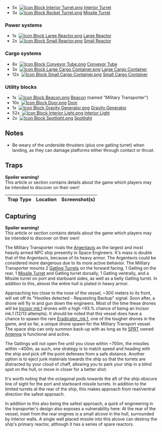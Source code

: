 *   5x  [![Icon Block Interior Turret.png](https://spaceengineers.wiki.gg/images/thumb/1/17/Icon_Block_Interior_Turret.png/21px-Icon_Block_Interior_Turret.png?a22e06)](https://spaceengineers.wiki.gg/wiki/Interior_Turret "Interior Turret") [Interior Turret](https://spaceengineers.wiki.gg/wiki/Interior_Turret "Interior Turret")
*   3x  [![Icon Block Rocket Turret.png](https://spaceengineers.wiki.gg/images/thumb/c/ca/Icon_Block_Rocket_Turret.png/21px-Icon_Block_Rocket_Turret.png?1a8cbb)](https://spaceengineers.wiki.gg/wiki/Missile_Turret "Missile Turret") [Missile Turret](https://spaceengineers.wiki.gg/wiki/Missile_Turret "Missile Turret")

### Power systems

*   1x  [![Icon Block Large Reactor.png](https://spaceengineers.wiki.gg/images/thumb/1/1c/Icon_Block_Large_Reactor.png/21px-Icon_Block_Large_Reactor.png?f77bf9)](https://spaceengineers.wiki.gg/wiki/Large_Reactor "Large Reactor") [Large Reactor](https://spaceengineers.wiki.gg/wiki/Large_Reactor "Large Reactor")
*   2x  [![Icon Block Small Reactor.png](https://spaceengineers.wiki.gg/images/thumb/2/23/Icon_Block_Small_Reactor.png/21px-Icon_Block_Small_Reactor.png?64124d)](https://spaceengineers.wiki.gg/wiki/Small_Reactor "Small Reactor") [Small Reactor](https://spaceengineers.wiki.gg/wiki/Small_Reactor "Small Reactor")

### Cargo systems

*   8x  [![Icon Block Conveyor Tube.png](https://spaceengineers.wiki.gg/images/thumb/7/7c/Icon_Block_Conveyor_Tube.png/21px-Icon_Block_Conveyor_Tube.png?1768a0)](https://spaceengineers.wiki.gg/wiki/Conveyor_Tube "Conveyor Tube") [Conveyor Tube](https://spaceengineers.wiki.gg/wiki/Conveyor_Tube "Conveyor Tube")
*   3x  [![Icon Block Large Cargo Container.png](https://spaceengineers.wiki.gg/images/thumb/5/5d/Icon_Block_Large_Cargo_Container.png/21px-Icon_Block_Large_Cargo_Container.png?b155ac)](https://spaceengineers.wiki.gg/wiki/Large_Cargo_Container "Large Cargo Container") [Large Cargo Container](https://spaceengineers.wiki.gg/wiki/Large_Cargo_Container "Large Cargo Container")
*   12x  [![Icon Block Small Cargo Container.png](https://spaceengineers.wiki.gg/images/thumb/1/1e/Icon_Block_Small_Cargo_Container.png/21px-Icon_Block_Small_Cargo_Container.png?4af936)](https://spaceengineers.wiki.gg/wiki/Small_Cargo_Container "Small Cargo Container") [Small Cargo Container](https://spaceengineers.wiki.gg/wiki/Small_Cargo_Container "Small Cargo Container")

### Utility blocks

*   1x  [![Icon Block Beacon.png](https://spaceengineers.wiki.gg/images/thumb/8/81/Icon_Block_Beacon.png/21px-Icon_Block_Beacon.png?3a6e97)](https://spaceengineers.wiki.gg/wiki/Beacon "Beacon") [Beacon](https://spaceengineers.wiki.gg/wiki/Beacon "Beacon") (named "Military Transporter")
*   10x  [![Icon Block Door.png](https://spaceengineers.wiki.gg/images/thumb/c/c8/Icon_Block_Door.png/21px-Icon_Block_Door.png?322094)](https://spaceengineers.wiki.gg/wiki/Door "Door") [Door](https://spaceengineers.wiki.gg/wiki/Door "Door")
*   1x  [![Icon Block Gravity Generator.png](https://spaceengineers.wiki.gg/images/thumb/f/f2/Icon_Block_Gravity_Generator.png/21px-Icon_Block_Gravity_Generator.png?9a1cf8)](https://spaceengineers.wiki.gg/wiki/Gravity_Generator "Gravity Generator") [Gravity Generator](https://spaceengineers.wiki.gg/wiki/Gravity_Generator "Gravity Generator")
*   52x  [![Icon Block Interior Light.png](https://spaceengineers.wiki.gg/images/thumb/2/21/Icon_Block_Interior_Light.png/21px-Icon_Block_Interior_Light.png?1abc4b)](https://spaceengineers.wiki.gg/wiki/Interior_Light "Interior Light") [Interior Light](https://spaceengineers.wiki.gg/wiki/Interior_Light "Interior Light")
*   2x  [![Icon Block Spotlight.png](https://spaceengineers.wiki.gg/images/thumb/2/21/Icon_Block_Spotlight.png/21px-Icon_Block_Spotlight.png?fdad17)](https://spaceengineers.wiki.gg/wiki/Spotlight "Spotlight") [Spotlight](https://spaceengineers.wiki.gg/wiki/Spotlight "Spotlight")

## Notes

*   Be weary of the underside thrusters (plus one gatling turret) when landing, as they can damage platforms either through contact or thrust.

## Traps

**Spoiler warning!**  
This article or section contains details about the game which players may be intended to discover on their own!

| Trap Type | Location | Screenshot(s) |
| --- | --- | --- |

## Capturing

**Spoiler warning!**  
This article or section contains details about the game which players may be intended to discover on their own!

  
The Military Transporter rivals the [Argentavis](https://spaceengineers.wiki.gg/wiki/Argentavis_mk.1_2_no_factory "Argentavis mk.1 2 no factory") as the largest and most heavily armed NPC ship presently in Space Engineers. It's mass is double that of the Argentavis, because of its heavy armor. The Argentavis could be considered more dangerous due to its more active behavior. The Military Transporter mounts 2 [Gatling Turrets](https://spaceengineers.wiki.gg/wiki/Gatling_Turret "Gatling Turret") on the forward facing, 1 Gatling on the rear, 1 [Missile Turret](https://spaceengineers.wiki.gg/wiki/Missile_Turret "Missile Turret") and Gatling turret dorsally, 1 Gatling ventrally, and a Missile turret on port and starboard sides, as well as a belly Gatling turret. In addition to this, almost the entire hull is plated in heavy armor.

Approaching too close to the nose of the vessel, ~300 meters to its front, will set off its "Hostiles detected - Requesting Backup" signal. Soon after, a drone will fly in and gun down the engineers. Most of the time these drones will be [Incisor mk.1](https://spaceengineers.wiki.gg/wiki/Incisor_mk.1 "Incisor mk.1") drones with a high +93.% chance of being an Incisor mk.1 (12/13 attempts). It should be noted that this vessel does have a chance to spawn the rare [Eradicator\_mk.1](https://spaceengineers.wiki.gg/wiki/Eradicator_mk.1 "Eradicator mk.1"), one of the tougher drones in the game, and so far, a unique drone spawn for the Military Transport vessel. The space ship can only summon back-up with as long as its [SPRT](https://spaceengineers.wiki.gg/wiki/SPRT_Space_Pirates "SPRT Space Pirates") owned [Antenna](https://spaceengineers.wiki.gg/wiki/Antenna "Antenna") is functional and active.

The Gatlings will not open fire until you close within ~700m, the missiles within ~400m, as such, one strategy is to match speed and heading with the ship and pick off the point defenses from a safe distance. Another option is to eject junk materials towards the ship so that the turrets are distracted by your cloud of chaff, allowing you to park your ship in a blind spot on the hull, or move in closer for a better shot.

It's worth noting that the octagonal pods towards the aft of the ship obscure line of sight for the port and starboard missile turrets. In addition to the limited turrets at the rear of the ship, this makes approach from rear/ventral direction the safest approach.

In addition to this also being the safest approach, a quirk of engineering in the transporter's design also exposes a vulnerability here: At the rear of the vessel, inset from the rear engines is a small alcove in the hull, surrounded by interior walls. A single well placed missile into this alcove can destroy the ship's primary reactor, although it has a series of spare reactors.
